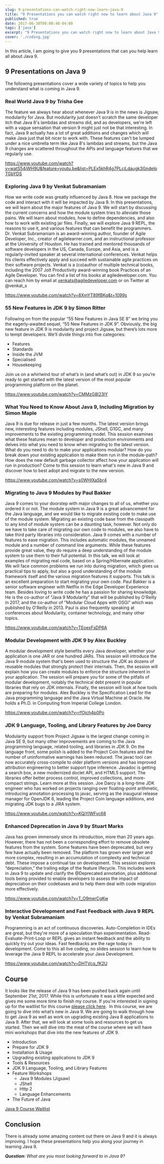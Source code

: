 ```yaml
---
slug: 9-presentations-can-watch-right-now-learn-java-9
title: "9 Presentations you can watch right now to learn about Java 9"
published: true
date: 2017-06-30T08:00:48-04:00
tags: ['java']
excerpt: "9 Presentations you can watch right now to learn about Java 9"
cover: './coding.jpg'
---
```


In this article, I am going to give you 9 presentations that can you help learn all about Java 9.

## 9 Presentations on Java 9

The following presentations cover a wide variety of topics to help you understand what is coming in Java 9. 

### Real World Java 9 by Trisha Gee

The feature we always hear about whenever Java 9 is in the news is Jigsaw, modularity for Java. But modularity just doesn't scratch the same developer itch that Java 8's lambdas and streams did, and as developers, we're left with a vague sensation that version 9 might just not be that interesting. In fact, Java 9 actually has a lot of great additions and changes which will make Java just that bit nicer to work with. These features can't be lumped under a nice umbrella term like Java 8's lambdas and streams, but the Java 9 changes are scattered throughout the APIs and language features that we regularly use.

https://www.youtube.com/watch?v=watS54iWH9U&feature=youtu.be&list=PLEx5khR4g7PLcjLdaugk3GndelpTGbYDS

### Exploring Java 9 by Venkat Subramaniam

How we write code was greatly influenced by Java 8. How we package the code and interact with it will be impacted by Java 9. In this presentations, we will learn about the major features of Java 9. We will start by discussing the current concerns and how the module system tries to alleviate those pains. We will learn about modules, how to define dependencies, and also how to work with existing jar files. Finally, we will explore Java 9 REPL, the reasons to use it, and various features that can benefit the programmers. Dr. Venkat Subramaniam is an award-winning author, founder of Agile Developer, Inc., creator of agilelearner.com, and an instructional professor at the University of Houston. He has trained and mentored thousands of software developers in the US, Canada, Europe, and Asia, and is a regularly-invited speaker at several international conferences. Venkat helps his clients effectively apply and succeed with sustainable agile practices on their software projects. Venkat is a (co)author of multiple technical books, including the 2007 Jolt Productivity award-winning book Practices of an Agile Developer. You can find a list of his books at agiledeveloper.com. You can reach him by email at venkats@agiledeveloper.com or on Twitter at @venkat\_s

https://www.youtube.com/watch?v=8XmYT89fBKg&t=1099s

### 55 New Features in JDK 9 by Simon Ritter

Following on from the popular “55 New Features in Java SE 8” we bring you the eagerly-awaited sequel, “55 New Features in JDK 9”. Obviously, the big new feature in JDK 9 is modularity and project Jigsaw, but there’s lots more to tempt developers. We’ll divide things into five categories:

* Features
* Standards
* Inside the JVM
* Specialised
* Housekeeping

Join us on a whirlwind tour of what’s in (and what’s out) in JDK 9 so you’re ready to get started with the latest version of the most popular programming platform on the planet.

https://www.youtube.com/watch?v=CMMzG8I23lY

### What You Need to Know About Java 9, Including Migration by Simon Maple

Java 9 is due for release in just a few months. The latest version brings new, interesting features including modules, JShell, G1GC, and many improvements to the existing programming model. This session examines what these features mean to developer and production environments and delves into what you need to know when migrating to the latest version. What do you need to do to make your applications modular? How do you break down your existing application to make them run in the module-path? How does the new default garbage collector affect how your application will run in production? Come to this session to learn what's new in Java 9 and discover how to best adopt and migrate to the new version.

https://www.youtube.com/watch?v=s0WHIXaSbr4

### Migrating to Java 9 Modules by Paul Bakker

Java 9 comes to your doorstep with major changes to all of us, whether you ordered it or not. The module system in Java 9 is a great advancement for the Java language, and we would like to migrate existing code to make use of the module system. Migrating an existing code base from the classpath to any kind of module system can be a daunting task, however. Not only do we have to take care of migrating our own code to modules, we also have to take third party libraries into consideration. Java 9 comes with a number of features to ease migration. This includes automatic modules, the unnamed module and a number of command line arguments. While these features provide great value, they do require a deep understanding of the module system to use them to their full potential. In this talk, we will look at examples of migrating real code, based on a Spring/Hibernate application. We will face common problems we run into during migration, which gives us practical tips to apply, but also a good understanding of the module framework itself and the various migration features it supports. This talk is an excellent preparation to start migrating your own code. Paul Bakker is a senior software engineer with Netflix in the Edge Developer Experience team. Besides loving to write code he has a passion for sharing knowledge. He is the co-author of "Java 9 Modularity" that will be published by O'Reilly in 2017, and the co-author of "Modular Cloud Apps with OSGi" which was published by O'Reilly in 2013. Paul is also frequently speaking at conferences about Modularity, container technology, and many other topics.

https://www.youtube.com/watch?v=TEoexFsDP6A

### Modular Development with JDK 9 by Alex Buckley

A modular development style benefits every Java developer, whether your application is one JAR or one hundred JARs. This session will introduce the Java 9 module system that's been used to structure the JDK as dozens of reusable modules that strongly protect their internals. Then, the session will explain how you can create modules to enforce the structure inherent in your application. The session will prepare you for some of the pitfalls of modular development, notably the technical debt present in popular libraries that rely on JDK internals. Finally, the session will look at how tools are preparing for modules. Alex Buckley is the Specification Lead for the Java programming language and the Java Virtual Machine at Oracle. He holds a Ph.D. in Computing from Imperial College London.

https://www.youtube.com/watch?v=rfOjch4p0Po

### JDK 9 Language, Tooling, and Library Features by Joe Darcy

Modularity support from Project Jigsaw is the largest change coming in Java SE 9, but many other improvements are coming to the Java programming language, related tooling, and libraries in JDK 9. On the language front, some polish is added to the Project Coin features and the number of uninformative warnings has been reduced. The javac tool can now accurately cross-compile to older platform versions and has improved attribution engineering to better support type inference. Javadoc is getting a search box, a new modernized doclet API, and HTML5 support. The libraries offer better process control, improved collections, and more-compact strings. Learn more at this session. Joe Darcy is a long-time JDK engineer who has worked on projects ranging over floating-point arithmetic, introducing annotation processing to javac, serving as the inaugural release manager for OpenJDK 6, leading the Project Coin language additions, and migrating JDK bugs to a JIRA system.

https://www.youtube.com/watch?v=KQiYlWFvc68

### Enhanced Deprecation in Java 9 by Stuart Marks

Java has grown immensely since its introduction, more than 20 years ago. However, there has not been a corresponding effort to remove obsolete features from the system. Some features have been deprecated, but very few have actually been removed. The platform has grown ever larger and more complex, resulting in an accumulation of complexity and technical debt. These impose a continual tax on development. This session explores “depreciation,” the trailing edge of the feature lifecycle. This includes work in Java 9 to update and clarify the @Deprecated annotation, plus additional tools being provided to enable developers to assess the impact of depreciation on their codebases and to help them deal with code migration more effectively.  

https://www.youtube.com/watch?v=T_O9merCgKw

### Interactive Development and Fast Feedback with Java 9 REPL by Venkat Subramaniam

Programming is an act of continuous discoveries. Auto-Completion in IDEs are great, but they're more of a speculation than experimentation. Read-Evaluate-Print-Loop or REPL gives an instant feedback and the ability to quickly try out your ideas. Fast feedbacks are the rage today in development. Come to this all live coding, no slides session to learn how to leverage the Java 9 REPL to accelerate your Java Development.

https://www.youtube.com/watch?v=DHTVcq_fK2U

## Course

It looks like the release of Java 9 has been pushed back again until September 21st, 2017. While this is unfortunate it was a little expected and gives me some more time to finish my course. If you're interested in signing up for the waitlist for this course [please click here](https://www.danvega.dev/java-9).  In this course, we are going to dive into what’s new in Java 9. We are going to walk through how to get Java 9 as well as work on upgrading existing Java 8 applications to Java 9. After that, we will look at some tools and resources to get us started. Then we will dive into the meat of the course where we will have mini workshops that dive into the new features of JDK 9. 

*   Introduction
*   Prepare for JDK 9
*   Installation & Usage
*   Upgrading existing applications to JDK 9
*   Tools & Resources
*   JDK 9 Language, Tooling, and Library Features
*   Feature Workshops
    *   Java 9 Modules (Jigsaw)
    *   JShell 
    *   Http 2
    *   Language Enhancements 
*   The Future of Java

[Java 9 Course Waitlist](https://www.danvega.dev/java-9)

## Conclusion

There is already some amazing content out there on Java 9 and it is always improving. I hope these presentations help you along your journey in learning Java 9. 

_**Question:** What are you most looking forward to in Java 9?_

